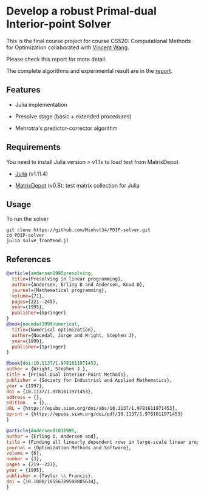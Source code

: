 # Develop a robust Primal-dual Interior-point Solver

This is the final course project for course CS520: Computational Methods for Optimization collaborated with [Vincent Wang](https://github.com/bbworld1). 

Please check this report for more detail.

The complete algorithms and experimental result are in the [report](./report.pdf).

## Features

- Julia implementation

- Presolve stage (basic + extended procedures)

- Mehrotra's predictor-corrector algorithm

## Requirements
You need to install Julia version > v1.1x to load test from MatrixDepot

- [Julia](https://julialang.org/) (v1.11.4)

- [MatrixDepot](https://github.com/JuliaMatrices/MatrixDepot.jl) (v0.8): test matrix collection for Julia

## Usage

To run the solver

``` shell
git clone https://github.com/Minhvt34/PDIP-solver.git
cd PDIP-solver
julia solve_frontend.jl
```
## References

```bibtex
@article{andersen1995presolving,
  title={Presolving in linear programming},
  author={Andersen, Erling D and Andersen, Knud D},
  journal={Mathematical programming},
  volume={71},
  pages={221--245},
  year={1995},
  publisher={Springer}
}
@book{nocedal1999numerical,
  title={Numerical optimization},
  author={Nocedal, Jorge and Wright, Stephen J},
  year={1999},
  publisher={Springer}
}

@book{doi:10.1137/1.9781611971453,
author = {Wright, Stephen J.},
title = {Primal-Dual Interior-Point Methods},
publisher = {Society for Industrial and Applied Mathematics},
year = {1997},
doi = {10.1137/1.9781611971453},
address = {},
edition   = {},
URL = {https://epubs.siam.org/doi/abs/10.1137/1.9781611971453},
eprint = {https://epubs.siam.org/doi/pdf/10.1137/1.9781611971453}
}

@article{Andersen01011995,
author = {Erling D. Andersen and},
title = {Finding all linearly dependent rows in large-scale linear programming},
journal = {Optimization Methods and Software},
volume = {6},
number = {3},
pages = {219--227},
year = {1995},
publisher = {Taylor \& Francis},
doi = {10.1080/10556789508805634},
}

```

